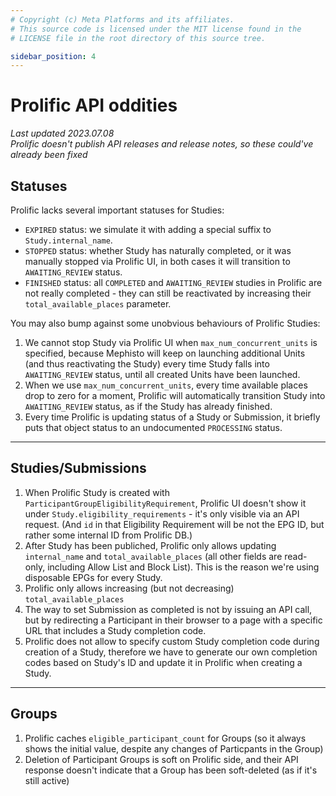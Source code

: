 ```yaml
---
# Copyright (c) Meta Platforms and its affiliates.
# This source code is licensed under the MIT license found in the
# LICENSE file in the root directory of this source tree.

sidebar_position: 4
---
```


# Prolific API oddities

_Last updated 2023.07.08_ <br/>
_Prolific doesn't publish API releases and release notes, so these could've already been fixed_

## Statuses

Prolific lacks several important statuses for Studies:

- `EXPIRED` status: we simulate it with adding a special suffix to `Study.internal_name`.
- `STOPPED` status: whether Study has naturally completed,
or it was manually stopped via Prolific UI, in both cases it will transition to `AWAITING_REVIEW`
status.
- `FINISHED` status: all `COMPLETED` and `AWAITING_REVIEW` studies in Prolific are not really
completed - they can still be reactivated by increasing their `total_available_places` parameter.

You may also bump against some unobvious behaviours of Prolific Studies:

1. We cannot stop Study via Prolific UI when `max_num_concurrent_units` is specified,
because Mephisto will keep on launching additional Units (and thus reactivating the Study)
every time Study falls into `AWAITING_REVIEW` status, until all created Units have been launched.
2. When we use `max_num_concurrent_units`, every time available places drop to zero for a moment,
Prolific will automatically transition Study into `AWAITING_REVIEW` status,
as if the Study has already finished.
3. Every time Prolific is updating status of a Study or Submission, it briefly puts that object
status to an undocumented `PROCESSING` status.

---

## Studies/Submissions

1. When Prolific Study is created with `ParticipantGroupEligibilityRequirement`,
Prolific UI doesn't show it under `Study.eligibility_requirements` - it's only
visible via an API request. (And `id` in that Eligibility Requirement will be
not the EPG ID, but rather some internal ID from Prolific DB.)
2. After Study has been publiched, Prolific only allows updating `internal_name` and
`total_available_places` (all other fields are read-only, including Allow List and Block List).
This is the reason we're using disposable EPGs for every Study.
3. Prolific only allows increasing (but not decreasing) `total_available_places`
4. The way to set Submission as completed is not by issuing an API call, but by redirecting
a Participant in their browser to a page with a specific URL that includes a Study completion code.
5. Prolific does not allow to specify custom Study completion code during creation of a Study,
therefore we have to generate our own completion codes based on Study's ID and
update it in Prolific when creating a Study.

---

## Groups

1. Prolific caches `eligible_participant_count` for Groups (so it always shows the initial value,
despite any changes of Particpants in the Group)
2. Deletion of Participant Groups is soft on Prolific side, and their API response doesn't
indicate that a Group has been soft-deleted (as if it's still active)
